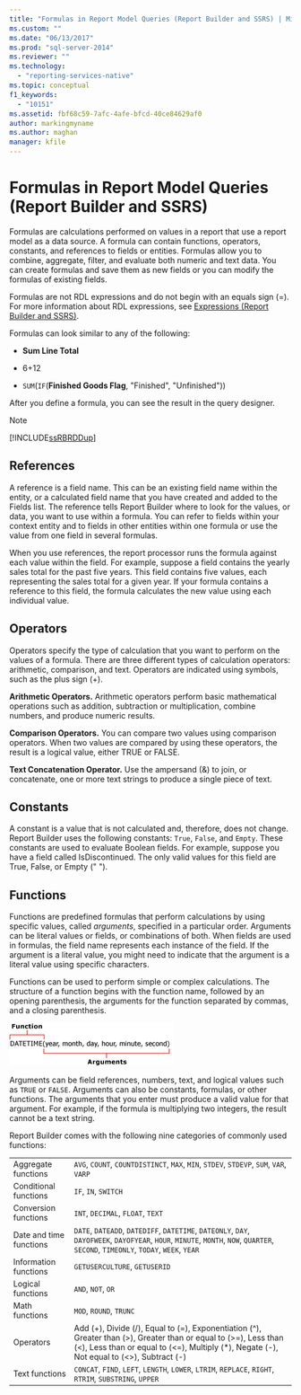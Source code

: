 ```yaml
---
title: "Formulas in Report Model Queries (Report Builder and SSRS) | Microsoft Docs"
ms.custom: ""
ms.date: "06/13/2017"
ms.prod: "sql-server-2014"
ms.reviewer: ""
ms.technology: 
  - "reporting-services-native"
ms.topic: conceptual
f1_keywords: 
  - "10151"
ms.assetid: fbf68c59-7afc-4afe-bfcd-40ce84629af0
author: markingmyname
ms.author: maghan
manager: kfile
---
```

# Formulas in Report Model Queries (Report Builder and SSRS)
  Formulas are calculations performed on values in a report that use a report model as a data source. A formula can contain functions, operators, constants, and references to fields or entities. Formulas allow you to combine, aggregate, filter, and evaluate both numeric and text data. You can create formulas and save them as new fields or you can modify the formulas of existing fields.  
  
 Formulas are not RDL expressions and do not begin with an equals sign (=). For more information about RDL expressions, see [Expressions &#40;Report Builder and SSRS&#41;](expressions-report-builder-and-ssrs.md).  
  
 Formulas can look similar to any of the following:  
  
-   **Sum Line Total**  
  
-   6+12  
  
-   `SUM`(`IF`(**Finished Goods Flag**, "Finished", "Unfinished"))  
  
 After you define a formula, you can see the result in the query designer.  
  
> [!NOTE]  
>  [!INCLUDE[ssRBRDDup](../../includes/ssrbrddup-md.md)]  
  
## References  
 A reference is a field name. This can be an existing field name within the entity, or a calculated field name that you have created and added to the Fields list. The reference tells Report Builder where to look for the values, or data, you want to use within a formula. You can refer to fields within your context entity and to fields in other entities within one formula or use the value from one field in several formulas.  
  
 When you use references, the report processor runs the formula against each value within the field. For example, suppose a field contains the yearly sales total for the past five years. This field contains five values, each representing the sales total for a given year. If your formula contains a reference to this field, the formula calculates the new value using each individual value.  
  
## Operators  
 Operators specify the type of calculation that you want to perform on the values of a formula. There are three different types of calculation operators: arithmetic, comparison, and text. Operators are indicated using symbols, such as the plus sign (+).  
  
 **Arithmetic Operators.** Arithmetic operators perform basic mathematical operations such as addition, subtraction or multiplication, combine numbers, and produce numeric results.  
  
 **Comparison Operators.** You can compare two values using comparison operators. When two values are compared by using these operators, the result is a logical value, either TRUE or FALSE.  
  
 **Text Concatenation Operator.** Use the ampersand (&) to join, or concatenate, one or more text strings to produce a single piece of text.  
  
##  <a name="Constants"></a> Constants  
 A constant is a value that is not calculated and, therefore, does not change. Report Builder uses the following constants: `True`, `False`, and `Empty`. These constants are used to evaluate Boolean fields. For example, suppose you have a field called IsDiscontinued. The only valid values for this field are True, False, or Empty (" ").  
  
##  <a name="Functions"></a> Functions  
 Functions are predefined formulas that perform calculations by using specific values, called *arguments*, specified in a particular order. Arguments can be literal values or fields, or combinations of both. When fields are used in formulas, the field name represents each instance of the field. If the argument is a literal value, you might need to indicate that the argument is a literal value using specific characters.  
  
 Functions can be used to perform simple or complex calculations. The structure of a function begins with the function name, followed by an opening parenthesis, the arguments for the function separated by commas, and a closing parenthesis.  
  
 ![An example of a function.](../media/functionexample.gif "An example of a function.")  
  
 Arguments can be field references, numbers, text, and logical values such as `TRUE` or `FALSE`. Arguments can also be constants, formulas, or other functions. The arguments that you enter must produce a valid value for that argument. For example, if the formula is multiplying two integers, the result cannot be a text string.  
  
 Report Builder comes with the following nine categories of commonly used functions:  
  
|||  
|-|-|  
|Aggregate functions|`AVG`, `COUNT`, `COUNTDISTINCT`, `MAX`, `MIN`, `STDEV`, `STDEVP`, `SUM`, `VAR`, `VARP`|  
|Conditional functions|`IF`, `IN`, `SWITCH`|  
|Conversion functions|`INT`, `DECIMAL`, `FLOAT`, `TEXT`|  
|Date and time functions|`DATE`, `DATEADD`, `DATEDIFF`, `DATETIME`, `DATEONLY`, `DAY`, `DAYOFWEEK`, `DAYOFYEAR`, `HOUR`, `MINUTE`, `MONTH`, `NOW`, `QUARTER`, `SECOND`, `TIMEONLY`, `TODAY`, `WEEK`, `YEAR`|  
|Information functions|`GETUSERCULTURE`, `GETUSERID`|  
|Logical functions|`AND`, `NOT`, `OR`|  
|Math functions|`MOD`, `ROUND`, `TRUNC`|  
|Operators|Add (+), Divide (/), Equal to (=), Exponentiation (^), Greater than (>), Greater than or equal to (>=), Less than (<), Less than or equal to (<=), Multiply (*), Negate (-), Not equal to (<>), Subtract (-)|  
|Text functions|`CONCAT`, `FIND`, `LEFT`, `LENGTH`, `LOWER`, `LTRIM`, `REPLACE`, `RIGHT`, `RTRIM`, `SUBSTRING`, `UPPER`|  
  
  
